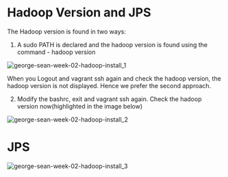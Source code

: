 # Hadoop Version and JPS

The Hadoop version is found in two ways:

1. A sudo PATH is declared and the hadoop version is found using the command - hadoop version

![george-sean-week-02-hadoop-install_1](https://user-images.githubusercontent.com/31294255/29981023-bfae324e-8f11-11e7-8112-bd80e31ee876.PNG)

When you Logout and vagrant ssh again and check the hadoop version, the hadoop version is not displayed. Hence we prefer the second approach.

2. Modify the bashrc, exit and vagrant ssh again. Check the hadoop version now(highlighted in the image below)

![george-sean-week-02-hadoop-install_2](https://user-images.githubusercontent.com/31294255/29981347-f9386308-8f12-11e7-98e3-5df078cf54fe.PNG)

# JPS 

![george-sean-week-02-hadoop-install_3](https://user-images.githubusercontent.com/31294255/29981033-c6b70138-8f11-11e7-9c97-198c2b98a5f0.PNG)
 